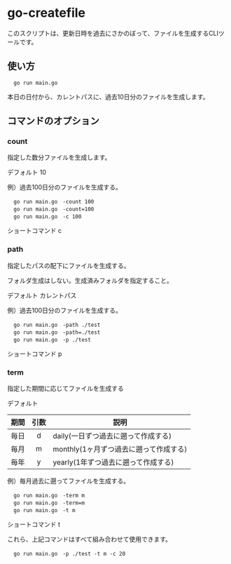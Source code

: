 # go-createfile

このスクリプトは、更新日時を過去にさかのぼって、ファイルを生成するCLIツールです。

## 使い方

```
  go run main.go
```

本日の日付から、カレントパスに、過去10日分のファイルを生成します。

## コマンドのオプション

### count

指定した数分ファイルを生成します。

デフォルト 10

例）過去100日分のファイルを生成する。

```
  go run main.go　-count 100
  go run main.go　-count=100
  go run main.go　-c 100
```

ショートコマンド c


### path

指定したパスの配下にファイルを生成する。

フォルダ生成はしない。生成済みフォルダを指定すること。

デフォルト カレントパス

例）過去100日分のファイルを生成する。

```
  go run main.go　-path ./test
  go run main.go　-path=./test
  go run main.go　-p ./test
```

ショートコマンド p


### term

指定した期間に応じてファイルを生成する

デフォルト 

|期間|引数|説明|
|---|:---:|---|
|毎日|d|daily(一日ずつ過去に遡って作成する)|
|毎月|m|monthly(1ヶ月ずつ過去に遡って作成する)|
|毎年|y|yearly(1年ずつ過去に遡って作成する)|

例）毎月過去に遡ってファイルを生成する。

```
  go run main.go　-term m
  go run main.go　-term=m
  go run main.go　-t m
```

ショートコマンド t

これら、上記コマンドはすべて組み合わせて使用できます。

```
  go run main.go　-p ./test -t m -c 20
```
